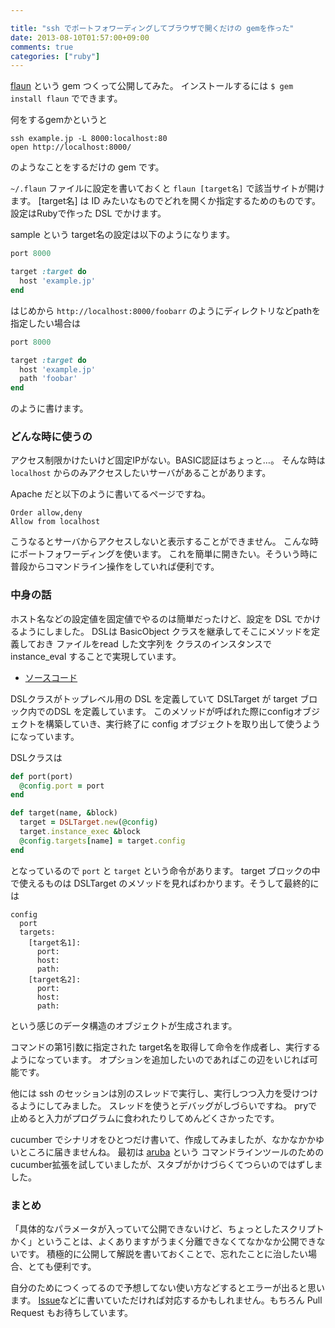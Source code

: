 ```yaml
---

title: "ssh でポートフォワーディングしてブラウザで開くだけの gemを作った"
date: 2013-08-10T01:57:00+09:00
comments: true
categories: ["ruby"]
---
```



[flaun](https://github.com/eiel/flaun) という gem つくって公開してみた。
インストールするには `$ gem install flaun` でできます。

何をするgemかというと

```
ssh example.jp -L 8000:localhost:80
open http://localhost:8000/
```

のようなことをするだけの gem です。

`~/.flaun` ファイルに設定を書いておくと `flaun [target名]` で該当サイトが開けます。
[target名] は ID みたいなものでどれを開くか指定するためのものです。
設定はRubyで作った DSL でかけます。

sample という target名の設定は以下のようになります。

```ruby
port 8000

target :target do
  host 'example.jp'
end
```

はじめから `http://localhost:8000/foobarr` のようにディレクトリなどpathを指定したい場合は

```ruby
port 8000

target :target do
  host 'example.jp'
  path 'foobar'
end
```

のように書けます。

### どんな時に使うの

アクセス制限かけたいけど固定IPがない。BASIC認証はちょっと…。
そんな時は `localhost` からのみアクセスしたいサーバがあることがあります。

Apache だと以下のように書いてるページですね。

```
Order allow,deny
Allow from localhost
```

こうなるとサーバからアクセスしないと表示することができません。
こんな時にポートフォワーディングを使います。
これを簡単に開きたい。そういう時に普段からコマンドライン操作をしていれば便利です。

### 中身の話

ホスト名などの設定値を固定値でやるのは簡単だったけど、設定を DSL でかけるようにしました。
DSLは BasicObject クラスを継承してそこにメソッドを定義しておき ファイルをread した文字列を クラスのインスタンスで instance_eval することで実現しています。

* [ソースコード](https://github.com/eiel/flaun/blob/v0.0.2/lib/flaun/dsl.rb)

DSLクラスがトップレベル用の DSL を定義していて DSLTarget が target ブロック内でのDSL を定義しています。
このメソッドが呼ばれた際にconfigオブジェクトを構築していき、実行終了に config オブジェクトを取り出して使うようになっています。

DSLクラスは

```ruby
def port(port)
  @config.port = port
end

def target(name, &block)
  target = DSLTarget.new(@config)
  target.instance_exec &block
  @config.targets[name] = target.config
end
```

となっているので `port` と `target` という命令があります。
target ブロックの中で使えるものは DSLTarget のメソッドを見ればわかります。そうして最終的には

```
config
  port
  targets:
    [target名1]:
	  port:
	  host:
	  path:
	[target名2]:
	  port:
	  host:
	  path:
```

という感じのデータ構造のオブジェクトが生成されます。

コマンドの第1引数に指定された target名を取得して命令を作成者し、実行するようになっています。
オプションを追加したいのであればこの辺をいじれば可能です。

他には ssh のセッションは別のスレッドで実行し、実行しつつ入力を受けつけるようにしてみました。
スレッドを使うとデバッグがしづらいですね。
pryで止めると入力がプログラムに食われたりしてめんどくさかったです。

cucumber でシナリオをひとつだけ書いて、作成してみましたが、なかなかかゆいところに届きませんね。
最初は [aruba](https://github.com/cucumber/aruba) という コマンドラインツールのためのcucumber拡張を試していましたが、スタブがかけづらくてつらいのではずしました。

### まとめ

「具体的なパラメータが入っていて公開できないけど、ちょっとしたスクリプトかく」ということは、よくありますがうまく分離できなくてなかなか公開できないです。
積極的に公開して解説を書いておくことで、忘れたことに治したい場合、とても便利です。

自分のためにつくってるので予想してない使い方などするとエラーが出ると思います。
[Issue](https://github.com/eiel/flaun/issues)などに書いていただければ対応するかもしれません。もちろん Pull Request もお待ちしています。
